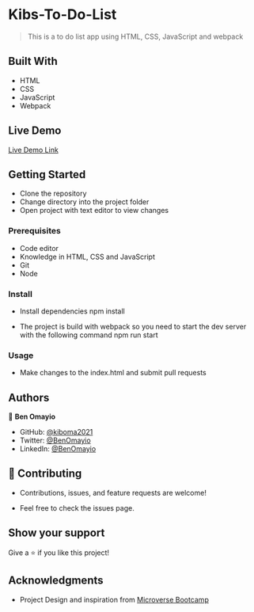 # Kibs-To-Do-List

> This is a to do list app using HTML, CSS, JavaScript and webpack

## Built With

- HTML
- CSS
- JavaScript
- Webpack

## Live Demo

[Live Demo Link](https://kiboma2021.github.io/Kibs-To-Do-List/)

## Getting Started

- Clone the repository
- Change directory into the project folder
- Open project with text editor to view changes

### Prerequisites
- Code editor
- Knowledge in HTML, CSS and JavaScript
- Git
- Node

### Install
- Install dependencies npm install

- The project is build with webpack so you need to start the dev server with the following command npm run start

### Usage
- Make changes to the index.html and submit pull requests

## Authors

👤 **Ben Omayio**

- GitHub: [@kiboma2021](https://github.com/kiboma2021)
- Twitter: [@BenOmayio](https://twitter.com/omayiobenj)
- LinkedIn: [@BenOmayio](https://www.linkedin.com/in/ben-omayio-74622469/)


## 🤝 Contributing

- Contributions, issues, and feature requests are welcome!

- Feel free to check the issues page.

## Show your support

Give a ⭐️ if you like this project!

## Acknowledgments

- Project Design and inspiration from [Microverse Bootcamp](https://www.microverse.org)
